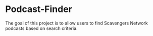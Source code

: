 # Podcast-Finder
The goal of this project is to allow users to find Scavengers Network podcasts based on search criteria.

